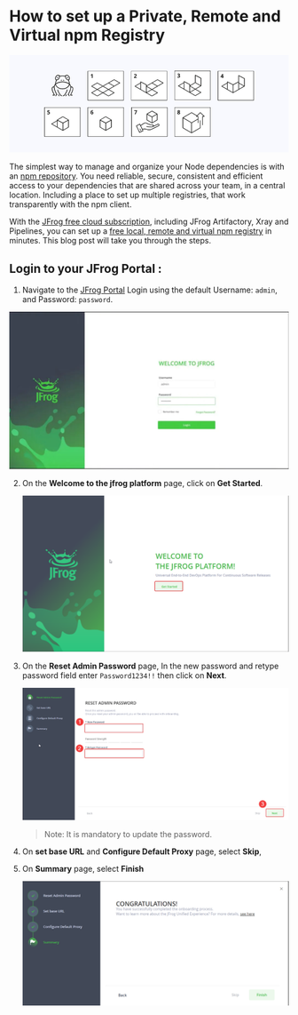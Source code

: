 # How to set up a Private, Remote and Virtual npm Registry

![](image/screenshot1.png)

The simplest way to manage and organize your Node dependencies is with an [npm repository](https://www.jfrog.com/confluence/display/JFROG/npm+Registry). You need reliable, secure, consistent and efficient access to your dependencies that are shared across your team, in a central location. Including a place to set up multiple registries, that work transparently with the npm client.

With the [JFrog free cloud subscription](https://jfrog.com/start-free/), including JFrog Artifactory, Xray and Pipelines, you can set up a [free local, remote and virtual npm registry](https://www.jfrog.com/confluence/display/JFROG/Repository+Management) in minutes. This blog post will take you through the steps.

## Login to your JFrog Portal :

1. Navigate to the [JFrog Portal](http://artifact535865.eastus.cloudapp.azure.com/ui/login/) Login using the default Username: `admin`, and Password: `password`.

![](image/screenshot2.webp)

2. On the **Welcome to the jfrog platform** page, click on **Get Started**.
   
   ![](image/welcome.png)
   
3. On the **Reset Admin Password** page, In the new password and retype password field enter  `Password1234!!` then click on **Next**.
 
   ![](image/password_reset.png)
   
   > Note: It is mandatory to update the password.
4.  On **set base URL** and **Configure Default Proxy** page, select **Skip**,
 
5. On **Summary** page, select **Finish**
    
   ![](image/finish.png)
